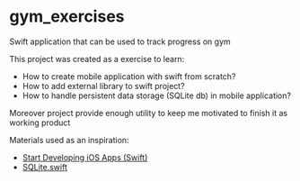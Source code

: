 # gym_exercises

Swift application that can be used to track progress on gym

This project was created as a exercise to learn:
- How to create mobile application with swift from scratch?
- How to add external library to swift project?
- How to handle persistent data storage (SQLite db) in mobile application?

Moreover project provide enough utility to keep me motivated to finish it as working product


Materials used as an inspiration:
 - [Start Developing iOS Apps (Swift)](https://developer.apple.com/library/content/referencelibrary/GettingStarted/DevelopiOSAppsSwift/)
 - [SQLite.swift](https://github.com/stephencelis/SQLite.swift)
